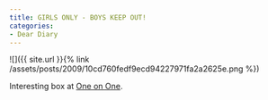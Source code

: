 ```yaml
---
title: GIRLS ONLY - BOYS KEEP OUT!
categories:
- Dear Diary
---
```


![]({{ site.url }}{% link /assets/posts/2009/10cd760fedf9ecd94227971fa2a2625e.png %})
  



Interesting box at [One on One](http://www.oneononebike.com/).
